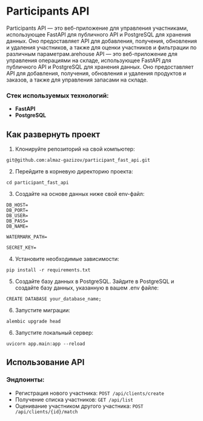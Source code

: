 # Participants API

Participants API — это веб-приложение для управления участниками, использующее FastAPI для публичного API и PostgreSQL для хранения данных. Оно предоставляет API для добавления, получения, обновления и удаления участников, а также для оценки участников и фильтрации по различным параметрам.arehouse API — это веб-приложение для управления операциями на складе, использующее FastAPI для публичного API и PostgreSQL для хранения данных. Оно предоставляет API для добавления, получения, обновления и удаления продуктов и заказов, а также для управления запасами на складе.

### Стек используемых технологий:

- **FastAPI**
- **PostgreSQL**

## Как развернуть проект

1. Клонируйте репозиторий на свой компьютер:
```
git@github.com:almaz-gazizov/participant_fast_api.git
```
2. Перейдите в корневую директорию проекта:
```
cd participant_fast_api
```
3. Создайте на основе данных ниже свой env-файл:
```
DB_HOST=
DB_PORT=
DB_USER=
DB_PASS=
DB_NAME=

WATERMARK_PATH=

SECRET_KEY=
```
4. Установите необходимые зависимости:
```
pip install -r requirements.txt
```
5. Создайте базу данных в PostgreSQL. Зайдите в PostgreSQL и создайте базу данных, указанную в вашем .env файле:
```
CREATE DATABASE your_database_name;
```
6. Запустите миграции:
```
alembic upgrade head
```
6. Запустите локальный сервер:
```
uvicorn app.main:app --reload
```


## Использование API

### Эндпоинты:

- Регистрация нового участника: `POST /api/clients/create`
- Получение списка участников: `GET /api/list`
- Оценивание участником другого участника: `POST /api/clients/{id}/match`

